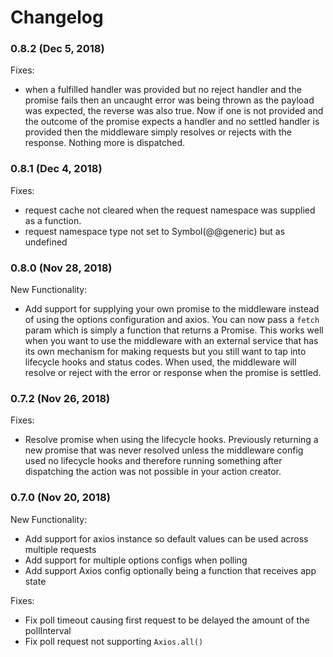 # Changelog

### 0.8.2 (Dec 5, 2018)

Fixes:

- when a fulfilled handler was provided but no reject handler and the promise fails then an uncaught error was being thrown as the payload was expected, the reverse was also true. Now if one is not provided and the outcome of the promise expects a handler and no settled handler is provided then the middleware simply resolves or rejects with the response. Nothing more is dispatched.

### 0.8.1 (Dec 4, 2018)

Fixes:

- request cache not cleared when the request namespace was supplied as a function.
- request namespace type not set to Symbol(@@generic) but as undefined

### 0.8.0 (Nov 28, 2018)

New Functionality:

- Add support for supplying your own promise to the middleware instead of using the options
  configuration and axios. You can now pass a `fetch` param which is simply a function that
  returns a Promise. This works well when you want to use the middleware with an external service
  that has its own mechanism for making requests but you still want to tap into lifecycle hooks
  and status codes. When used, the middleware will resolve or reject with the error or response
  when the promise is settled.

### 0.7.2 (Nov 26, 2018)

Fixes:

- Resolve promise when using the lifecycle hooks. Previously returning a new promise that was never
  resolved unless the middleware config used no lifecycle hooks and therefore running something after
  dispatching the action was not possible in your action creator.

### 0.7.0 (Nov 20, 2018)

New Functionality:

- Add support for axios instance so default values can be used across multiple requests
- Add support for multiple options configs when polling
- Add support Axios config optionally being a function that receives app state

Fixes:

- Fix poll timeout causing first request to be delayed the amount of the pollInterval
- Fix poll request not supporting `Axios.all()`
